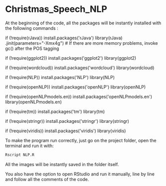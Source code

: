 # Christmas_Speech_NLP

At the beginning of the code, all the packages will be instantly installed with the following commands :  


if (!require(rJava)) install.packages('rJava')
library(rJava)
.jinit(parameters="-Xmx4g") # If there are more memory problems, invoke gc() after the POS tagging

if (!require(ggplot2)) install.packages('ggplot2')
library(ggplot2)

if (!require(wordcloud)) install.packages('wordcloud')
library(wordcloud)

if (!require(NLP)) install.packages('NLP')
library(NLP)

if (!require(openNLP)) install.packages('openNLP')
library(openNLP)

if (!require(openNLPmodels.en)) install.packages('openNLPmodels.en')
library(openNLPmodels.en)

if (!require(tm)) install.packages('tm')
library(tm)

if (!require(stringr)) install.packages('stringr')
library(stringr)

if (!require(viridis)) install.packages('viridis')
library(viridis)



To make the program run correctly, just go on the project folder, open the terminal and run it with:
```bash
Rscript NLP.R
```

All the images will be instantly saved in the folder itself. 


You also have the option to open RStudio and run it manually, line by line and follow all the comments of the code.



